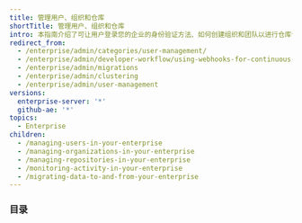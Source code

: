 ```yaml
---
title: 管理用户、组织和仓库
shortTitle: 管理用户、组织和仓库
intro: 本指南介绍了可让用户登录您的企业的身份验证方法、如何创建组织和团队以进行仓库访问和协作，并针对用户安全提供了最佳实践建议。
redirect_from:
  - /enterprise/admin/categories/user-management/
  - /enterprise/admin/developer-workflow/using-webhooks-for-continuous-integration
  - /enterprise/admin/migrations
  - /enterprise/admin/clustering
  - /enterprise/admin/user-management
versions:
  enterprise-server: '*'
  github-ae: '*'
topics:
  - Enterprise
children:
  - /managing-users-in-your-enterprise
  - /managing-organizations-in-your-enterprise
  - /managing-repositories-in-your-enterprise
  - /monitoring-activity-in-your-enterprise
  - /migrating-data-to-and-from-your-enterprise
---
```

### 目录
